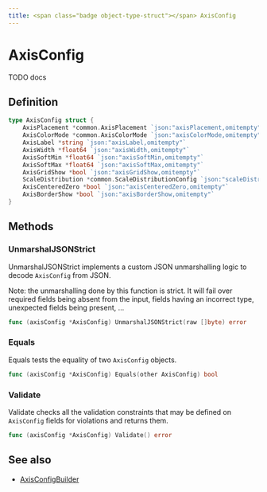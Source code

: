 ```yaml
---
title: <span class="badge object-type-struct"></span> AxisConfig
---
```

# <span class="badge object-type-struct"></span> AxisConfig

TODO docs

## Definition

```go
type AxisConfig struct {
    AxisPlacement *common.AxisPlacement `json:"axisPlacement,omitempty"`
    AxisColorMode *common.AxisColorMode `json:"axisColorMode,omitempty"`
    AxisLabel *string `json:"axisLabel,omitempty"`
    AxisWidth *float64 `json:"axisWidth,omitempty"`
    AxisSoftMin *float64 `json:"axisSoftMin,omitempty"`
    AxisSoftMax *float64 `json:"axisSoftMax,omitempty"`
    AxisGridShow *bool `json:"axisGridShow,omitempty"`
    ScaleDistribution *common.ScaleDistributionConfig `json:"scaleDistribution,omitempty"`
    AxisCenteredZero *bool `json:"axisCenteredZero,omitempty"`
    AxisBorderShow *bool `json:"axisBorderShow,omitempty"`
}
```
## Methods

### <span class="badge object-method"></span> UnmarshalJSONStrict

UnmarshalJSONStrict implements a custom JSON unmarshalling logic to decode `AxisConfig` from JSON.

Note: the unmarshalling done by this function is strict. It will fail over required fields being absent from the input, fields having an incorrect type, unexpected fields being present, …

```go
func (axisConfig *AxisConfig) UnmarshalJSONStrict(raw []byte) error
```

### <span class="badge object-method"></span> Equals

Equals tests the equality of two `AxisConfig` objects.

```go
func (axisConfig *AxisConfig) Equals(other AxisConfig) bool
```

### <span class="badge object-method"></span> Validate

Validate checks all the validation constraints that may be defined on `AxisConfig` fields for violations and returns them.

```go
func (axisConfig *AxisConfig) Validate() error
```

## See also

 * <span class="badge builder"></span> [AxisConfigBuilder](./builder-AxisConfigBuilder.md)
